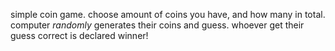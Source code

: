 simple coin game.
choose amount of coins you have, and how many in total.
computer *randomly* generates their coins and guess.
whoever get their guess correct is declared winner!
